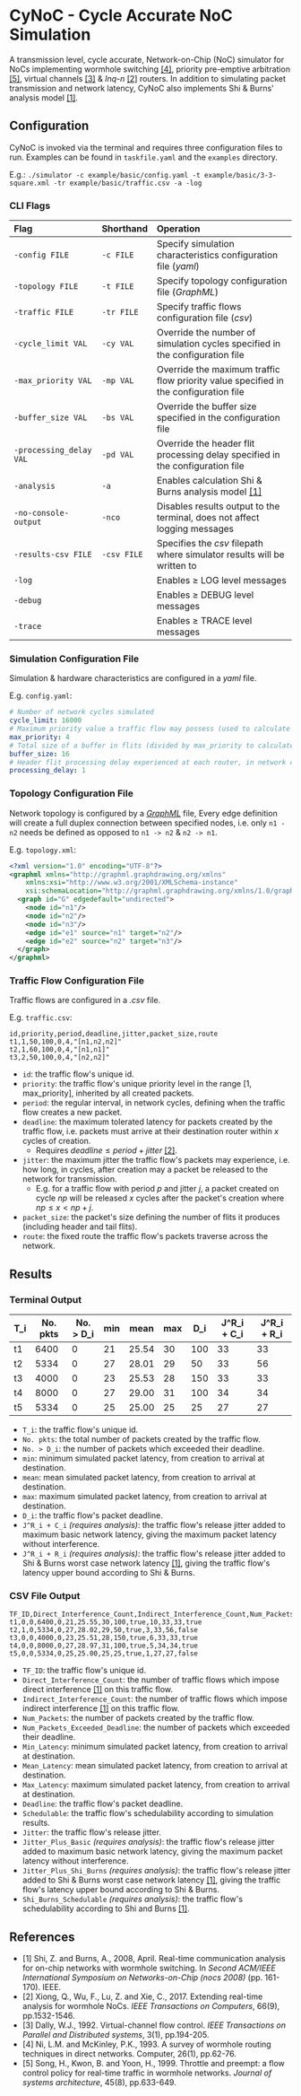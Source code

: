 # CyNoC - Cycle Accurate NoC Simulation

A transmission level, cycle accurate, Network-on-Chip (NoC) simulator for NoCs implementing wormhole switching [[4]](#4), priority pre-emptive arbitration [[5]](#5), virtual channels [[3]](#3) & *Inq-n* [[2]](#2) routers.
In addition to simulating packet transmission and network latency, CyNoC also implements Shi & Burns' analysis model [[1]](#1).

## Configuration

CyNoC is invoked via the terminal and requires three configuration files to run. Examples can be found in `taskfile.yaml` and the `examples` directory.

E.g.: `./simulator -c example/basic/config.yaml -t example/basic/3-3-square.xml -tr example/basic/traffic.csv -a -log`

### CLI Flags

| Flag | Shorthand | Operation |
| :--- | :-------- | :-------- |
| `-config FILE` | `-c FILE` | Specify simulation characteristics configuration file (*yaml*) |
| `-topology FILE` | `-t FILE` | Specify topology configuration file  (*GraphML*) |
| `-traffic FILE` | `-tr FILE` | Specify traffic flows configuration file (*csv*) |
| `-cycle_limit VAL` | `-cy VAL` | Override the number of simulation cycles specified in the configuration file |
| `-max_priority VAL` | `-mp VAL` | Override the maximum traffic flow priority value specified in the configuration file |
| `-buffer_size VAL` | `-bs VAL` | Override the buffer size specified in the configuration file |
| `-processing_delay VAL` | `-pd VAL` | Override the header flit processing delay specified in the configuration file |
| `-analysis` | `-a` | Enables calculation Shi & Burns analysis model [[1]](#1) |
| `-no-console-output` | `-nco` | Disables results output to the terminal, does not affect logging messages |
| `-results-csv FILE` | `-csv FILE` | Specifies the *csv* filepath where simulator results will be written to |
| `-log` | | Enables $\geq$ LOG level messages |
| `-debug` | | Enables $\geq$ DEBUG level messages |
| `-trace` | | Enables $\geq$ TRACE level messages |

### Simulation Configuration File

Simulation & hardware characteristics are configured in a *yaml* file.

E.g. `config.yaml`:
``` yaml
# Number of network cycles simulated
cycle_limit: 16000
# Maximum priority value a traffic flow may possess (used to calculate virtual channel size)
max_priority: 4
# Total size of a buffer in flits (divided by max_priority to calculate virtual channel size)
buffer_size: 16
# Header flit processing delay experienced at each router, in network cycles.
processing_delay: 1
```

### Topology Configuration File

Network topology is configured by a [*GraphML*](http://graphml.graphdrawing.org/) file, 
Every edge definition will create a full duplex connection between specified nodes, i.e. only `n1 - n2` needs be defined as opposed to `n1 -> n2` & `n2 -> n1`.

E.g. `topology.xml`:
``` xml
<?xml version="1.0" encoding="UTF-8"?>
<graphml xmlns="http://graphml.graphdrawing.org/xmlns"  
    xmlns:xsi="http://www.w3.org/2001/XMLSchema-instance"
    xsi:schemaLocation="http://graphml.graphdrawing.org/xmlns/1.0/graphml.xsd">
  <graph id="G" edgedefault="undirected">
    <node id="n1"/>
    <node id="n2"/>
    <node id="n3"/>
    <edge id="e1" source="n1" target="n2"/>
    <edge id="e2" source="n2" target="n3"/>
  </graph>
</graphml>
```

### Traffic Flow Configuration File

Traffic flows are configured in a *.csv* file.

E.g. `traffic.csv`:
``` csv
id,priority,period,deadline,jitter,packet_size,route
t1,1,50,100,0,4,"[n1,n2,n2]"
t2,1,60,100,0,4,"[n1,n1]"
t3,2,50,100,0,4,"[n2,n2]"
```
- `id`: the traffic flow's unique id.
- `priority`: the traffic flow's unique priority level in the range [1, max_priority], inherited by all created packets.
- `period`: the regular interval, in network cycles, defining when the traffic flow creates a new packet.
- `deadline`: the maximum tolerated latency for packets created by the traffic flow, i.e. packets must arrive at their destination router within $x$ cycles of creation.
    - Requires $deadline \leq period + jitter$ [[2]](#2).
- `jitter`: the maximum jitter the traffic flow's packets may experience, i.e. how long, in cycles, after creation may a packet be released to the network for transmission.
    - E.g. for a traffic flow with period $p$ and jitter $j$, a packet created on cycle $np$ will be released $x$ cycles after the packet's creation where $np \leq x < np+j$.
- `packet_size`: the packet's size defining the number of flits it produces (including header and tail flits).
- `route`: the fixed route the traffic flow's packets traverse across the network.

## Results

### Terminal Output

| T_i | No. pkts | No. > D_i | min | mean  | max | D_i | J^R_i + C_i | J^R_i + R_i |
| --- | -------- | --------- | --- | ----- | --- | --- | ----------- | ----------- |
| t1  | 6400     | 0         | 21  | 25.54 | 30  | 100 | 33          | 33          |
| t2  | 5334     | 0         | 27  | 28.01 | 29  | 50  | 33          | 56          |
| t3  | 4000     | 0         | 23  | 25.53 | 28  | 150 | 33          | 33          |
| t4  | 8000     | 0         | 27  | 29.00 | 31  | 100 | 34          | 34          |
| t5  | 5334     | 0         | 25  | 25.00 | 25  | 25  | 27          | 27          |

- `T_i`: the traffic flow's unique id.
- `No. pkts`: the total number of packets created by the traffic flow.
- `No. > D_i`: the number of packets which exceeded their deadline.
- `min`: minimum simulated packet latency, from creation to arrival at destination.
- `mean`: mean simulated packet latency, from creation to arrival at destination.
- `max`: maximum simulated packet latency, from creation to arrival at destination.
- `D_i`: the traffic flow's packet deadline.
- `J^R_i + C_i` *(requires analysis)*: the traffic flow's release jitter added to maximum basic network latency, giving the maximum packet latency without interference.
- `J^R_i + R_i` *(requires analysis)*: the traffic flow's release jitter added to Shi & Burns worst case network latency [[1]](#1), giving the traffic flow's latency upper bound according to Shi & Burns.

### CSV File Output

```csv
TF_ID,Direct_Interference_Count,Indirect_Interference_Count,Num_Packets_Routed,Num_Packets_Exceeded_Deadline,Min_Latency,Mean_Latency,Max_Latency,Deadline,Schedulable,Jitter,Jitter_Plus_Basic,Jitter_Plus_Shi_And_Burns,Shi_Burns_Schedulable
t1,0,0,6400,0,21,25.55,30,100,true,10,33,33,true
t2,1,0,5334,0,27,28.02,29,50,true,3,33,56,false
t3,0,0,4000,0,23,25.51,28,150,true,6,33,33,true
t4,0,0,8000,0,27,28.97,31,100,true,5,34,34,true
t5,0,0,5334,0,25,25.00,25,25,true,1,27,27,false
```

- `TF_ID`: the traffic flow's unique id.
- `Direct_Interference_Count`: the number of traffic flows which impose direct interference [[1]](#1) on this traffic flow.
- `Indirect_Interference_Count`: the number of traffic flows which impose indirect interference [[1]](#1) on this traffic flow.
- `Num_Packets`: the number of packets created by the traffic flow.
- `Num_Packets_Exceeded_Deadline`: the number of packets which exceeded their deadline.
- `Min_Latency`: minimum simulated packet latency, from creation to arrival at destination.
- `Mean_Latency`: mean simulated packet latency, from creation to arrival at destination.
- `Max_Latency`: maximum simulated packet latency, from creation to arrival at destination.
- `Deadline`: the traffic flow's packet deadline.
- `Schedulable`: the traffic flow's schedulability according to simulation results.
- `Jitter`: the traffic flow's release jitter.
- `Jitter_Plus_Basic` *(requires analysis)*: the traffic flow's release jitter added to maximum basic network latency, giving the maximum packet latency without interference.
- `Jitter_Plus_Shi_Burns` *(requires analysis)*: the traffic flow's release jitter added to Shi & Burns worst case network latency [[1]](#1), giving the traffic flow's latency upper bound according to Shi & Burns.
- `Shi_Burns_Schedulable` *(requires analysis)*: the traffic flow's schedulability according to Shi and Burns [[1]](#1).

## References
- <a id='1'>[1]</a>
Shi, Z. and Burns, A., 2008, April. Real-time communication analysis for on-chip networks with wormhole switching. In *Second ACM/IEEE International Symposium on Networks-on-Chip (nocs 2008)* (pp. 161-170). IEEE.
- <a id='2'>[2]</a>
Xiong, Q., Wu, F., Lu, Z. and Xie, C., 2017. Extending real-time analysis for wormhole NoCs. *IEEE Transactions on Computers*, 66(9), pp.1532-1546.
- <a id='3'>[3]</a>
Dally, W.J., 1992. Virtual-channel flow control. *IEEE Transactions on Parallel and Distributed systems*, 3(1), pp.194-205.
- <a id='4'>[4]</a>
Ni, L.M. and McKinley, P.K., 1993. A survey of wormhole routing techniques in direct networks. Computer, 26(1), pp.62-76.
- <a id='5'>[5]</a>
Song, H., Kwon, B. and Yoon, H., 1999. Throttle and preempt: a flow control policy for real-time traffic in wormhole networks. *Journal of systems architecture*, 45(8), pp.633-649.